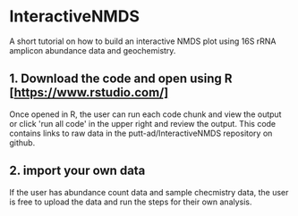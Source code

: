 # InteractiveNMDS
A short tutorial on how to build an interactive NMDS plot using 16S rRNA amplicon abundance data and geochemistry.
## 1. Download the code and open using R [https://www.rstudio.com/]
Once opened in R, the user can run each code chunk and view the output or click 'run all code' in the upper right and review the output. 
This code contains links to raw data in the putt-ad/InteractiveNMDS repository on github.
## 2. import your own data
If the user has abundance count data and sample checmistry data, the user is free to upload the data and run the steps for their own analysis.
